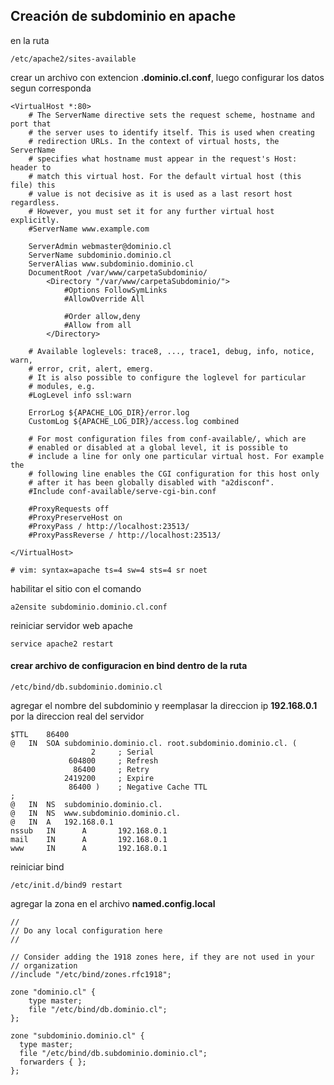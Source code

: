 ## Creación de subdominio en apache
en la ruta 
~~~
/etc/apache2/sites-available
~~~
crear un archivo con extencion __.dominio.cl.conf__, luego configurar los datos segun corresponda
~~~
<VirtualHost *:80>
	# The ServerName directive sets the request scheme, hostname and port that
	# the server uses to identify itself. This is used when creating
	# redirection URLs. In the context of virtual hosts, the ServerName
	# specifies what hostname must appear in the request's Host: header to
	# match this virtual host. For the default virtual host (this file) this
	# value is not decisive as it is used as a last resort host regardless.
	# However, you must set it for any further virtual host explicitly.
	#ServerName www.example.com

	ServerAdmin webmaster@dominio.cl
	ServerName subdominio.dominio.cl
	ServerAlias www.subdominio.dominio.cl
	DocumentRoot /var/www/carpetaSubdominio/
    	<Directory "/var/www/carpetaSubdominio/">
        	#Options FollowSymLinks
	        #AllowOverride All

        	#Order allow,deny
	        #Allow from all
	    </Directory>

	# Available loglevels: trace8, ..., trace1, debug, info, notice, warn,
	# error, crit, alert, emerg.
	# It is also possible to configure the loglevel for particular
	# modules, e.g.
	#LogLevel info ssl:warn

	ErrorLog ${APACHE_LOG_DIR}/error.log
	CustomLog ${APACHE_LOG_DIR}/access.log combined

	# For most configuration files from conf-available/, which are
	# enabled or disabled at a global level, it is possible to
	# include a line for only one particular virtual host. For example the
	# following line enables the CGI configuration for this host only
	# after it has been globally disabled with "a2disconf".
	#Include conf-available/serve-cgi-bin.conf

	#ProxyRequests off
	#ProxyPreserveHost on
	#ProxyPass / http://localhost:23513/
	#ProxyPassReverse / http://localhost:23513/

</VirtualHost>

# vim: syntax=apache ts=4 sw=4 sts=4 sr noet
~~~

habilitar el sitio con el comando
~~~
a2ensite subdominio.dominio.cl.conf
~~~
reiniciar servidor web apache
~~~
service apache2 restart
~~~

#### crear archivo de configuracion en bind dentro de la ruta
~~~
/etc/bind/db.subdominio.dominio.cl
~~~
agregar el nombre del subdominio y reemplasar la direccion ip __192.168.0.1__ por la direccion real del servidor
~~~
$TTL	86400
@	IN	SOA	subdominio.dominio.cl. root.subdominio.dominio.cl. (
			      2		; Serial
			 604800		; Refresh
			  86400		; Retry
			2419200		; Expire
			 86400 )	; Negative Cache TTL
;
@	IN	NS	subdominio.dominio.cl.
@   IN  NS  www.subdominio.dominio.cl.
@	IN	A	192.168.0.1
nssub   IN      A       192.168.0.1
mail    IN      A       192.168.0.1
www     IN      A       192.168.0.1
~~~

reiniciar bind 
~~~
/etc/init.d/bind9 restart
~~~

agregar la zona en el archivo __named.config.local__

~~~
//
// Do any local configuration here
//

// Consider adding the 1918 zones here, if they are not used in your
// organization
//include "/etc/bind/zones.rfc1918";

zone "dominio.cl" {
	type master;
	file "/etc/bind/db.dominio.cl";
};

zone "subdominio.dominio.cl" {
  type master;
  file "/etc/bind/db.subdominio.dominio.cl";
  forwarders { };	
};
~~~
